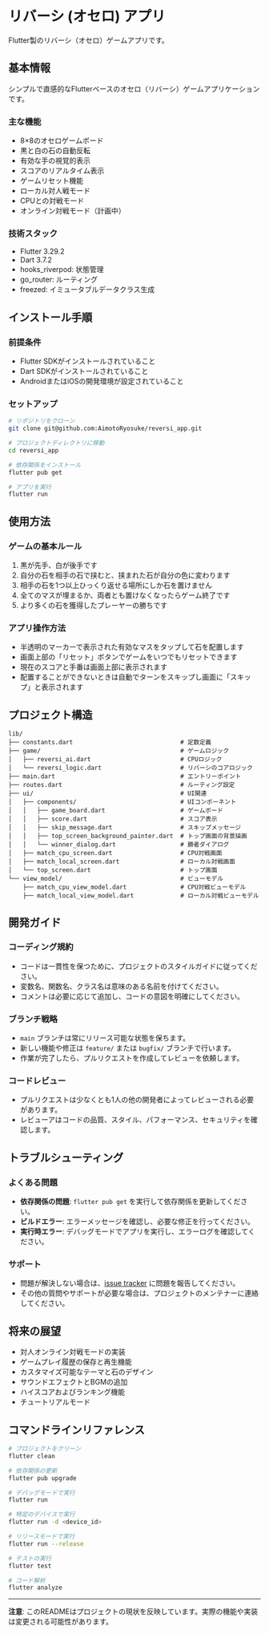 # リバーシ (オセロ) アプリ

Flutter製のリバーシ（オセロ）ゲームアプリです。

## 基本情報

シンプルで直感的なFlutterベースのオセロ（リバーシ）ゲームアプリケーションです。

### 主な機能

- 8×8のオセロゲームボード
- 黒と白の石の自動反転
- 有効な手の視覚的表示
- スコアのリアルタイム表示
- ゲームリセット機能
- ローカル対人戦モード
- CPUとの対戦モード
- オンライン対戦モード（計画中）

### 技術スタック

- Flutter 3.29.2
- Dart 3.7.2
- hooks_riverpod: 状態管理
- go_router: ルーティング
- freezed: イミュータブルデータクラス生成

## インストール手順

### 前提条件

- Flutter SDKがインストールされていること
- Dart SDKがインストールされていること
- AndroidまたはiOSの開発環境が設定されていること

### セットアップ

```bash
# リポジトリをクローン
git clone git@github.com:AimotoRyosuke/reversi_app.git

# プロジェクトディレクトリに移動
cd reversi_app

# 依存関係をインストール
flutter pub get

# アプリを実行
flutter run
```

## 使用方法

### ゲームの基本ルール

1. 黒が先手、白が後手です
2. 自分の石を相手の石で挟むと、挟まれた石が自分の色に変わります
3. 相手の石を1つ以上ひっくり返せる場所にしか石を置けません
4. 全てのマスが埋まるか、両者とも置けなくなったらゲーム終了です
5. より多くの石を獲得したプレーヤーの勝ちです

### アプリ操作方法

- 半透明のマーカーで表示された有効なマスをタップして石を配置します
- 画面上部の「リセット」ボタンでゲームをいつでもリセットできます
- 現在のスコアと手番は画面上部に表示されます
- 配置することができないときは自動でターンをスキップし画面に「スキップ」と表示されます

## プロジェクト構造

```tree
lib/
├── constants.dart                              # 定数定義
├── game/                                       # ゲームロジック
│   ├── reversi_ai.dart                         # CPUロジック
│   └── reversi_logic.dart                      # リバーシのコアロジック
├── main.dart                                   # エントリーポイント
├── routes.dart                                 # ルーティング設定
├── ui/                                         # UI関連
│   ├── components/                             # UIコンポーネント
│   │   ├── game_board.dart                     # ゲームボード
│   │   ├── score.dart                          # スコア表示
│   │   ├── skip_message.dart                   # スキップメッセージ
│   │   ├── top_screen_background_painter.dart  # トップ画面の背景描画
│   │   └── winner_dialog.dart                  # 勝者ダイアログ
│   ├── match_cpu_screen.dart                   # CPU対戦画面
│   ├── match_local_screen.dart                 # ローカル対戦画面
│   └── top_screen.dart                         # トップ画面
└── view_model/                                 # ビューモデル
    ├── match_cpu_view_model.dart               # CPU対戦ビューモデル
    ├── match_local_view_model.dart             # ローカル対戦ビューモデル
```

## 開発ガイド

### コーディング規約

- コードは一貫性を保つために、プロジェクトのスタイルガイドに従ってください。
- 変数名、関数名、クラス名は意味のある名前を付けてください。
- コメントは必要に応じて追加し、コードの意図を明確にしてください。

### ブランチ戦略

- `main` ブランチは常にリリース可能な状態を保ちます。
- 新しい機能や修正は `feature/` または `bugfix/` ブランチで行います。
- 作業が完了したら、プルリクエストを作成してレビューを依頼します。

### コードレビュー

- プルリクエストは少なくとも1人の他の開発者によってレビューされる必要があります。
- レビューアはコードの品質、スタイル、パフォーマンス、セキュリティを確認します。

## トラブルシューティング

### よくある問題

- **依存関係の問題**: `flutter pub get` を実行して依存関係を更新してください。
- **ビルドエラー**: エラーメッセージを確認し、必要な修正を行ってください。
- **実行時エラー**: デバッグモードでアプリを実行し、エラーログを確認してください。

### サポート

- 問題が解決しない場合は、[issue tracker](https://github.com/AimotoRyosuke/reversi_app/issues) に問題を報告してください。
- その他の質問やサポートが必要な場合は、プロジェクトのメンテナーに連絡してください。

## 将来の展望

- 対人オンライン対戦モードの実装
- ゲームプレイ履歴の保存と再生機能
- カスタマイズ可能なテーマと石のデザイン
- サウンドエフェクトとBGMの追加
- ハイスコアおよびランキング機能
- チュートリアルモード

## コマンドラインリファレンス

```bash
# プロジェクトをクリーン
flutter clean

# 依存関係の更新
flutter pub upgrade

# デバッグモードで実行
flutter run

# 特定のデバイスで実行
flutter run -d <device_id>

# リリースモードで実行
flutter run --release

# テストの実行
flutter test

# コード解析
flutter analyze
```

---

**注意**: このREADMEはプロジェクトの現状を反映しています。実際の機能や実装は変更される可能性があります。
